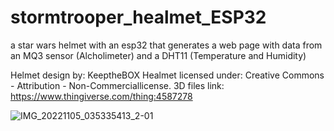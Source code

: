 # stormtrooper_healmet_ESP32
a star wars helmet with an esp32 that generates a web page with data from an MQ3 sensor (Alcholimeter) and a DHT11 (Temperature and Humidity)



Helmet design by: KeeptheBOX
Healmet licensed under: Creative Commons - Attribution - Non-Commerciallicense. 
3D files link: https://www.thingiverse.com/thing:4587278


![IMG_20221105_035335413_2-01](https://user-images.githubusercontent.com/65051329/200109551-967b0425-6510-4c4b-9fe4-802d14735823.png)
